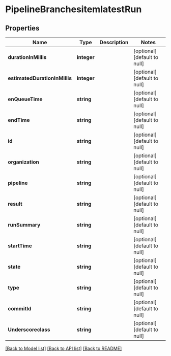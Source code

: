 # PipelineBranchesitemlatestRun

## Properties
Name | Type | Description | Notes
------------ | ------------- | ------------- | -------------
**durationInMillis** | **integer** |  | [optional] [default to null]
**estimatedDurationInMillis** | **integer** |  | [optional] [default to null]
**enQueueTime** | **string** |  | [optional] [default to null]
**endTime** | **string** |  | [optional] [default to null]
**id** | **string** |  | [optional] [default to null]
**organization** | **string** |  | [optional] [default to null]
**pipeline** | **string** |  | [optional] [default to null]
**result** | **string** |  | [optional] [default to null]
**runSummary** | **string** |  | [optional] [default to null]
**startTime** | **string** |  | [optional] [default to null]
**state** | **string** |  | [optional] [default to null]
**type** | **string** |  | [optional] [default to null]
**commitId** | **string** |  | [optional] [default to null]
**Underscoreclass** | **string** |  | [optional] [default to null]

[[Back to Model list]](../README.md#documentation-for-models) [[Back to API list]](../README.md#documentation-for-api-endpoints) [[Back to README]](../README.md)


